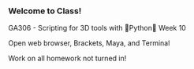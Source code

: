 ### Welcome to Class!

GA306 - Scripting for 3D tools with 🐍Python🐍 Week 10

Open web browser, Brackets, Maya, and Terminal

Work on all homework not turned in!

<!-- ⛄ Snowman!⛄

Write a script using python to make 3 spheres stacked on top of each other like
a snowman.

Make each sphere 25% smaller than the one below it and use locators to space them properly.

Look at create_car.py for hints.

Advanced: Add cylinders for 'arms' and a top hat or facial features.  -->

<!-- 🐍For loop fun🐍

Write a function that takes in a list of strings and appends ".function"
and a number counting up from 1 for each item in the list and prints each
item as it iterates.

So, if your list was like this example:

your_list = ['left-arm', 'right-arm', 'left-leg', 'right-leg']

your function would produce an output something like:

left-arm.function1
right-arm.function2
left-leg.function3
right-leg.function4

and also print the entire new list.

Save file as "loopfun.py" and send to instructor via slack.

Bonus: use the "enumerate" function in your answer. -->


<!-- 🐍FUNctions and creating shapes🐍

Write a function that creates a cube, a sphere, and a cylinder. Use default
arguments to make the default value for the diameter of the sphere and Cylinder
and the dimensions of the cube to be 4.

Hint: write the code to make the objects first, then wrap them in a function
with default arguments.

Bonus: Make your function able to make all the standard shapes by default
with a 'width' of 4, with an argument that allows the user to specify the
number of each object to create. Ex: using this function, a user could create
2 spheres, 1 cube, and 5 cylinders by changing the default argument. -->





<!-- Week 9 - control car or snowman -->

<!-- Do the [Written Numbers Exercise](/demos/written-numbers.md)


All class info/assignments here: https://github.com/justinglobal/GA306_a -->


<!-- Week 5 OPen: Refactor your Magic 8 Ball program to use lists and then dictionaries.

Save your file as magic8ball3.py and send to instructor via slack. -->


<!-- Week 4
Write a program that uses a For Loop to print your name plus the following string: " awesome"

Your output should use **your name** but look like this:

j awesome

u awesome

s awesome

t awesome

i awesome

n awesome

Advanced: Do the same but put the code into a function that takes a the name as an argument.

Save your file as "awesome.py" and send to instructor via slack. -->

<!-- week 3 - Opening exercise 1 - Save script as "week3opener.py" and send to me via slack when finished.
Write a python script that does the following:

1. Make a cube 6x6x6 units.
1. Make a sphere with a radius of 3 units.
1. Connect the y translation of the sphere to the y translation of the cube

If you finish do this exercise: [Change Return](/practice/change-return.md) -->



<!-- Finish this exercise: [Space Dungeon Intro](/practice/spacedungeon-01.md)

Think about what you would like to do for your final project.

All class info/assignments here: https://github.com/justinglobal/GA306_a -->


<!-- 🐍Week 10 is here!🐍

1. clone your ga306 github folder onto your desktop

1. download the "spike.py" file from class github here: https://github.com/justinglobal/GA306_a/tree/master/demos/ch4
or go to "Chapter 4 Resources" on main gethub page

1. complete any homework not turned in yet

1. define chapter 4 terms [(found here)](/notes/terms.md)

1. work on final project -->

<!-- GA-306 Week 9

🐍Functions with Arguments!🐍

Write a function that creates a cube, a sphere, and a cylinder. Use default
arguments to make the default value for the diameter of the sphere and Cylinder
and the dimensions of the cube to be 4.

Hint: write the code to make the objects first, then wrap them in a function
with default arguments.

Bonus: Make your function able to make all the standard shapes by default
with a 'width' of 4, with an argument that allows the user to specify the
number of each object to create. Ex: using this function, a user could create
2 spheres, 1 cube, and 5 cylinders by changing the default argument. -->

<!-- GA306 - Week 8
Terms quiz today!

🐍For loop fun🐍

Write a function that takes in a list of strings and appends ".function"
and a number counting up from 1 for each item in the list and prints each
item as it iterates.

So, if your list was like this example:

your_list = ['left-arm', 'right-arm', 'left-leg', 'right-leg']

your function would produce an output something like:

left-arm.function1
right-arm.function2
left-leg.function3
right-leg.function4

and also print the entire new list.

Save file as "loopfun.py" and send to instructor via slack.

Bonus: use the "enumerate" function in your answer. -->

<!-- GA306 - Week 7

🐍 Write me a function 🐍

Using your own asset in Maya, write a function that selects and transforms objects
in your scene.

Any transformation is fine, including things like its name, color, etc.

If you do not have an asset you'd like to work on, create some basic shapes and
connect their rotation and translation attributes in a novel way.

The goal is to do a quick bit of programming to get you back into the right
head-space for class. -->

<!-- GA306 Week 5

Write a script that creates a sphere and a cube. Then connect the translation of the sphere to the rotation of the cube.

Save your script as rotate.py and send to instructor via slack.

Hint: Use the connectAttr() function described on p. 42 of your text. -->

<!-- GA306 Week 4

Write a program that uses a For Loop to print your name plus the following string: " awesome"

Your output should use **your name** but look like this:

j awesome
u awesome
s awesome
t awesome
i awesome
n awesome

Save your file as "awesome.py" and send to instructor via slack. -->

<!-- GA-306 Week 3

Opening exercise 1: Write a Python script to make a cube 6x6x6 units. Save script as "week2opener.py" and send to me via slack.

Opening exercise 2: Do the practice "Volume Converter" on the main class GitHub.

Justin and Jake: Do the "Wall Painting" Exercise

Send file to me via slack. -->
